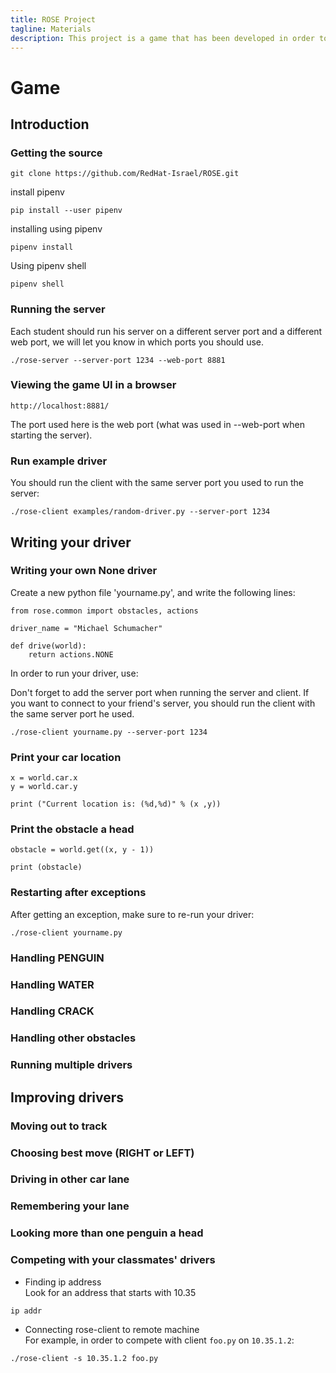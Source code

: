 ```yaml
---
title: ROSE Project
tagline: Materials
description: This project is a game that has been developed in order to help teach kids Python
---
```


# Game

## Introduction

### Getting the source

```
git clone https://github.com/RedHat-Israel/ROSE.git
```

install pipenv

```
pip install --user pipenv
```

installing using pipenv
```
pipenv install
```

Using pipenv shell
```
pipenv shell
```

### Running the server
Each student should run his server on a different server port and a different web port, we will let you know in which ports you should use.

```
./rose-server --server-port 1234 --web-port 8881
```

### Viewing the game UI in a browser


```
http://localhost:8881/
```

The port used here is the web port (what was used in --web-port when starting the server).

### Run example driver
You should run the client with the same server port you used to run the server:

```
./rose-client examples/random-driver.py --server-port 1234
```

## Writing your driver

### Writing your own None driver

Create a new python file 'yourname.py', and write the following lines:

```
from rose.common import obstacles, actions

driver_name = "Michael Schumacher"

def drive(world):
    return actions.NONE
```

In order to run your driver, use:

Don't forget to add the server port when running the server and client.
If you want to connect to your friend's server, you should run the client with the same server port he used.


```
./rose-client yourname.py --server-port 1234 
```

### Print your car location
```
x = world.car.x
y = world.car.y

print ("Current location is: (%d,%d)" % (x ,y))
```

### Print the obstacle a head
```
obstacle = world.get((x, y - 1))

print (obstacle)
```

### Restarting after exceptions
After getting an exception, make sure to re-run your driver:
```
./rose-client yourname.py
```
### Handling PENGUIN

### Handling WATER

### Handling CRACK

### Handling other obstacles

### Running multiple drivers

## Improving drivers

### Moving out to track

### Choosing best move (RIGHT or LEFT)

### Driving in other car lane

### Remembering your lane

### Looking more than one penguin a head

### Competing with your classmates' drivers

- Finding ip address<br>
Look for an address that starts with 10.35
```
ip addr
```
- Connecting rose-client to remote machine<br>
For example, in order to compete with client `foo.py` on `10.35.1.2`:
```
./rose-client -s 10.35.1.2 foo.py
```
